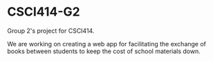 # CSCI414-G2
Group 2's project for CSCI414.

We are working on creating a web app for facilitating the exchange of books between students to keep the cost of school materials down.